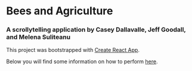 # Bees and Agriculture
### A scrollytelling application by Casey Dallavalle, Jeff Goodall, and Melena Suliteanu


This project was bootstrapped with [Create React App](https://github.com/facebookincubator/create-react-app).

Below you will find some information on how to perform [here](https://github.com/facebookincubator/create-react-app/blob/master/packages/react-scripts/template/README.md).
